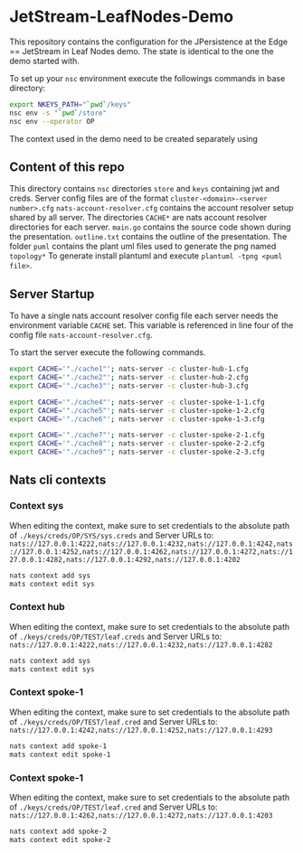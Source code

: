 # JetStream-LeafNodes-Demo

This repository contains the configuration for the JPersistence at the Edge == JetStream in Leaf Nodes demo.
The state is identical to the one the demo started with. 

To set up your `nsc` environment execute the followings commands in base directory:

```bash
export NKEYS_PATH="`pwd`/keys"
nsc env -s "`pwd`/store"
nsc env --operator OP
```

The context used in the demo need to be created separately using 

## Content of this repo

This directory contains `nsc` directories `store` and `keys` containing jwt and creds.
Server config files are of the format `cluster-<domain>-<server number>.cfg`
`nats-account-resolver.cfg` contains the account resolver setup shared by all server.
The directories `CACHE*` are nats account resolver directories for each server.
`main.go` contains the source code shown during the presentation.
`outline.txt` contains the outline of the presentation.
The folder `puml` contains the plant uml files used to generate the png named `topology*`
To generate install plantuml and execute `plantuml -tpng <puml file>`.

## Server Startup

To have a single nats account resolver config file each server needs the environment variable `CACHE` set.
This variable is referenced in line four of the config file `nats-account-resolver.cfg`.

To start the server execute the following commands.

```bash
export CACHE='"./cache1"'; nats-server -c cluster-hub-1.cfg
export CACHE='"./cache2"'; nats-server -c cluster-hub-2.cfg
export CACHE='"./cache3"'; nats-server -c cluster-hub-3.cfg

export CACHE='"./cache4"'; nats-server -c cluster-spoke-1-1.cfg
export CACHE='"./cache5"'; nats-server -c cluster-spoke-1-2.cfg
export CACHE='"./cache6"'; nats-server -c cluster-spoke-1-3.cfg

export CACHE='"./cache7"'; nats-server -c cluster-spoke-2-1.cfg
export CACHE='"./cache8"'; nats-server -c cluster-spoke-2-2.cfg
export CACHE='"./cache9"'; nats-server -c cluster-spoke-2-3.cfg
```

## Nats cli contexts

### Context sys

When editing the context, make sure to set credentials to the absolute path of `./keys/creds/OP/SYS/sys.creds` and Server URLs to:
`nats://127.0.0.1:4222,nats://127.0.0.1:4232,nats://127.0.0.1:4242,nats://127.0.0.1:4252,nats://127.0.0.1:4262,nats://127.0.0.1:4272,nats://127.0.0.1:4282,nats://127.0.0.1:4292,nats://127.0.0.1:4202`

```bash
nats context add sys
mats context edit sys
```

### Context hub

When editing the context, make sure to set credentials to the absolute path of `./keys/creds/OP/TEST/leaf.creds` and Server URLs to:
`nats://127.0.0.1:4222,nats://127.0.0.1:4232,nats://127.0.0.1:4282`

```bash
nats context add sys
mats context edit sys
```

### Context spoke-1

When editing the context, make sure to set credentials to the absolute path of `./keys/creds/OP/TEST/leaf.cred` and Server URLs to:
`nats://127.0.0.1:4242,nats://127.0.0.1:4252,nats://127.0.0.1:4293`

```bash
nats context add spoke-1
mats context edit spoke-1
```

### Context spoke-1

When editing the context, make sure to set credentials to the absolute path of `./keys/creds/OP/TEST/leaf.cred` and Server URLs to:
`nats://127.0.0.1:4262,nats://127.0.0.1:4272,nats://127.0.0.1:4203`

```bash
nats context add spoke-2
mats context edit spoke-2
```

